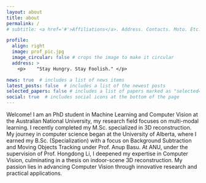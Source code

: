 ```yaml
---
layout: about
title: about
permalink: /
# subtitle: <a href='#'>Affiliations</a>. Address. Contacts. Moto. Etc.

profile:
  align: right
  image: prof_pic.jpg
  image_circular: false # crops the image to make it circular
  address: >
    <p>    "Stay Hungry. Stay Foolish." </p>

news: true  # includes a list of news items
latest_posts: false  # includes a list of the newest posts
selected_papers: false # includes a list of papers marked as "selected={true}"
social: true  # includes social icons at the bottom of the page
---
```

Welcome! I am an PhD student in Machine Learning and Computer Vision at the Australian National University, my research field focuses on multi-modal learning. I recently completed my  M.Sc. specialized in 3D reconstruction. My journey in computer science began at the University of Alberta, where I earned my B.Sc. (Specialization) with a focus on Background Subtraction and Moving Objects Tracking under Prof. Anup Basu. At ANU, under the supervision of Prof. Hongdong Li, I deepened my expertise in Computer Vision, culminating in a thesis on indoor-scene 3D reconstruction. My passion lies in advancing Computer Vision through innovative research and practical applications.